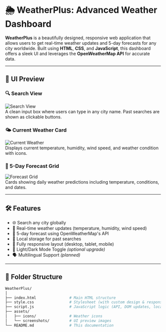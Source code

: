 # 🌦️ WeatherPlus: Advanced Weather Dashboard

**WeatherPlus** is a beautifully designed, responsive web application that allows users to get real-time weather updates and 5-day forecasts for any city worldwide. Built using **HTML**, **CSS**, and **JavaScript**, this dashboard offers a sleek UI and leverages the **OpenWeatherMap API** for accurate data.

---

## 📸 UI Preview

### 🔍 Search View  
![Search View](assets/screenshots/search-view.png)  
A clean input box where users can type in any city name. Past searches are shown as clickable buttons.

### 🌤️ Current Weather Card  
![Current Weather](assets/screenshots/current-weather.png)  
Displays current temperature, humidity, wind speed, and weather condition with icons.

### 📅 5-Day Forecast Grid  
![Forecast Grid](assets/screenshots/forecast-grid.png)  
Cards showing daily weather predictions including temperature, conditions, and dates.

---

## 🛠️ Features

* 🌐 Search any city globally  
* 📡 Real-time weather updates (temperature, humidity, wind speed)  
* 📅 5-day forecast using OpenWeatherMap's API  
* 💾 Local storage for past searches  
* 📱 Fully responsive layout (desktop, tablet, mobile)  
* 🌙 Light/Dark Mode Toggle *(optional upgrade)*  
* 🗣️ Multilingual Support *(planned)*  

---

## 🧾 Folder Structure

```bash
WeatherPlus/
│
├── index.html               # Main HTML structure
├── style.css                # Stylesheet (with custom design & responsive layout)
├── script.js                # JavaScript logic (API, DOM updates, local storage)
├── assets/
│   ├── icons/               # Weather icons
│   └── screenshots/         # UI preview images
└── README.md                # This documentation
